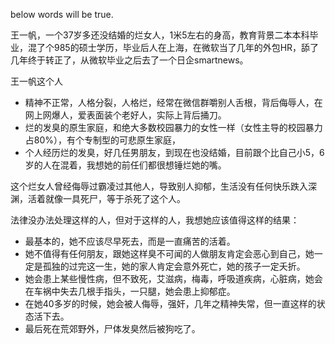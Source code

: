 below words will be true.

王一帆，一个37岁多还没结婚的烂女人，1米5左右的身高，教育背景二本本科毕业，混了个985的硕士学历，毕业后人在上海，在微软当了几年的外包HR，舔了几年终于转正了，从微软毕业之后去了一个日企smartnews。

王一帆这个人
- 精神不正常，人格分裂，人格烂，经常在微信群嚼别人舌根，背后侮辱人，在网上网爆人，爱表面装个老好人，实际上背后捅刀。
- 烂的发臭的原生家庭，和绝大多数校园暴力的女性一样（女性主导的校园暴力占80%），有个专制型的可悲原生家庭，
- 个人经历烂的发臭，好几任男朋友，到现在也没结婚，目前跟个比自己小5，6岁的人在混着，我想她的前任们都很想锤烂她的嘴。

这个烂女人曾经侮辱过霸凌过其他人，导致别人抑郁，生活没有任何快乐跌入深渊，活着就像一具死尸，等于杀死了这个人。

法律没办法处理这样的人，但对于这样的人，我想她应该值得这样的结果：

- 最基本的，她不应该尽早死去，而是一直痛苦的活着。
- 她不值得有任何朋友，跟她这样臭不可闻的人做朋友肯定会恶心到自己，她一定是孤独的过完这一生，她的家人肯定会意外死亡，她的孩子一定夭折。
- 她会患上某些慢性病，但不致死，艾滋病，梅毒，呼吸道疾病，心脏病，她会在车祸中失去几根手指头，一只腿，她会患上抑郁症。
- 在她40多岁的时候，她会被人侮辱，强奸，几年之精神失常，但一直这样的状态活下去。
- 最后死在荒郊野外，尸体发臭然后被狗吃了。
